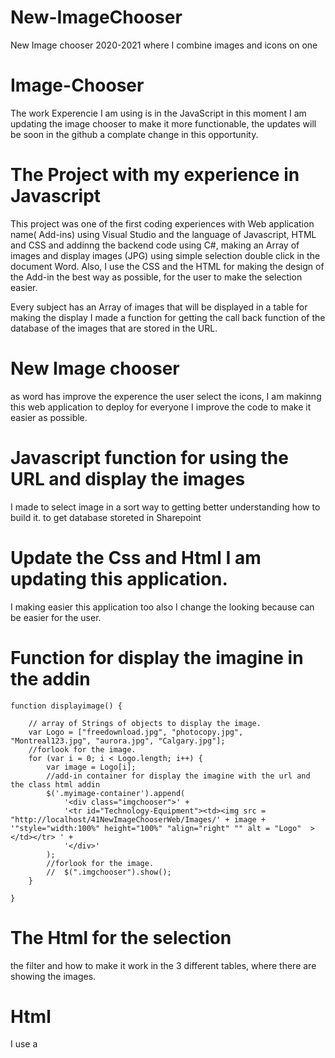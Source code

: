 # New-ImageChooser
New Image chooser 2020-2021 where I combine images and icons on one 
# Image-Chooser

The work Experencie I am using is in the JavaScript in this moment I am updating the image chooser to make it more functionable, the updates will be soon in the github a complate change in this opportunity.

# The Project with my experience in Javascript

This project was one of the first coding experiences with Web application name( Add-ins) using Visual Studio and the language of Javascript, HTML and CSS and addinng the backend code using C#, making an Array of images and display images (JPG) using simple selection double click in the document Word.
Also, I use the CSS and the HTML for making the design of the Add-in the best way as possible, for the user to make the selection easier.

Every subject has an Array of images that will be displayed in a table for making the display I made a function for getting the call back function of the database of the images that are stored in the URL.

# New Image chooser
as word has improve the experence the user select the icons, I am makinng this web application to deploy for everyone I improve the code to make it easier as possible.

# Javascript function for using the URL and display the images
I made to select image in a sort way to getting better understanding how to build it.
to get database storeted in Sharepoint

# Update the Css and Html I am updating this application.
I making easier this application too also I change the looking because can be easier for the user.

   # Function for display the imagine in the addin
   
    function displayimage() {

        // array of Strings of objects to display the image.
        var Logo = ["freedownload.jpg", "photocopy.jpg", "Montreal123.jpg", "aurora.jpg", "Calgary.jpg"];
        //forlook for the image.
        for (var i = 0; i < Logo.length; i++) {
            var image = Logo[i];
            //add-in container for display the imagine with the url and the class html addin 
            $('.myimage-container').append(
                '<div class="imgchooser">' +
                '<tr id="Technology-Equipment"><td><img src = "http://localhost/41NewImageChooserWeb/Images/' + image + '"style="width:100%" height="100%" "align="right" "" alt = "Logo"  ></td></tr> ' +
                '</div>'
            );
            //forlook for the image.
            //  $(".imgchooser").show();
        }

    }


# The Html for the selection 
the filter and how to make it work in the 3 different tables, where there are showing the images.
# Html 
I use a <script> for the accion of the search bar and I put the code in the HTML.
       <script>
        function myFunction() {
            var input, filter, table, tr, td, i, txtValue;
            input = document.getElementById("myInput");
            filter = input.value.toUpperCase();
            table = document.getElementById("imgchooser");
            table2 = document.getElementById("imgchooser2");
            table3 = document.getElementById("imgchooser3");
            tr = table.getElementsByTagName("tr");

            for (i = 0; i < tr.length; i++) {
                td = tr[i].getElementsByTagName("td")[0];
                if (td) {
                    txtValue = td.textContent || td.innerText;
                    if (txtValue.toUpperCase().indexOf(filter) > -1) {
                        tr[i].style.display = "";
                    } else {
                        tr[i].style.display = "none";
                    }
                }
            }

        }
        
        ##The new Arrow function and the display images with a Button in the Tab 
        
          function Arrow() {

            var btnLeft, btnRight, content, clickedIndex

            btnLeft = document.getElementById("btnL");
            btnRight = document.getElementById("btnR");
            content = document.getElementById("content");
            clickedIndex = 0;

            btnRight.addEventListener("click", goRight);
            btnLeft.addEventListener("click", goLeft);

            function goRight() {
                if (clickedIndex < 2) {
                    clickedIndex = clickedIndex + 1;
                    content.style.marginLeft = -190 * clickedIndex + "px";  
                }

            }
            function goLeft() {
                if (clickedIndex > 0) {
                    clickedIndex = clickedIndex - 1;
                    content.style.marginLeft = -190 * clickedIndex + "px";  

                }
            }

        }

# Card images function filter
        filterSelection("All")
        function filterSelection(c) {
          // Button();
            var x, i;
            x = document.getElementsByClassName("filterDiv");
            // x.show('all')
            if (c == "All") c = "";
            for (i = 0; i < x.length; i++) {
                RemoveClass(x[i], "show");
                if (x[i].className.indexOf(c) > -1) AddClass(x[i], "show");
            }

        }

        function AddClass(element, name) {
            var i, arr1, arr2;
            arr1 = element.className.split(" ");
            arr2 = name.split(" ");
            for (i = 0; i < arr2.length; i++) {
                if (arr1.indexOf(arr2[i]) === -1) {
                    element.className += " " + arr2[i];
                }
            }
        }

        function RemoveClass(element, name) {
            var i, arr1, arr2;
            arr1 = element.className.split(" ");
            arr2 = name.split(" ");
            for (i = 0; i < arr2.length; i++) {
                while (arr1.indexOf(arr2[i]) > -1) {
                    arr1.splice(arr1.indexOf(arr2[i]), 1);
                }
            }
            element.className = arr1.join(" ");
        }

        // Add active class to the current button (highlight it)
        function Button() {
            var btnContainer = document.getElementById("myBtnContainer");
            var btns = btnContainer.getElementsByClassName("btn");
            for (var i = 0; i < btns.length; i++) {
                btns[i].addEventListener("click", function () {
                    var cur = document.getElementsByClassName(" active");
                    cur[0].className = cur[0].className.replace(" active", "");
                    this.className += "active";
                });
            }

        }


    </script>
    
   
    
